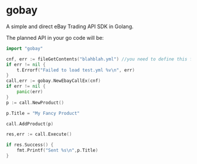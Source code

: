 # gobay

A simple and direct eBay Trading API SDK in Golang. 

The planned API in your go code will be:

```go
import "gobay"

cnf, err := fileGetContents("blahblah.yml") //you need to define this function
if err != nil {
    t.Errorf("Failed to load test.yml %v\n", err)
}
call,err := gobay.NewEbayCallEx(cnf)
if err != nil {
    panic(err)
}
p := call.NewProduct()

p.Title = "My Fancy Product"

call.AddProduct(p)

res,err := call.Execute()

if res.Success() {
    fmt.Printf("Sent %s\n",p.Title)
}

```
